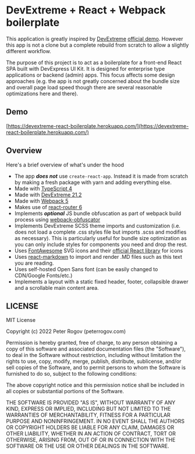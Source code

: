 # DevExtreme + React + Webpack boilerplate

This application is greatly inspired by [DevExtreme](https://js.devexpress.com/) [official demo](https://devexpress.github.io/devextreme-react-template/#/home). 
However this app is not a clone but a complete rebuild from scratch to allow a slightly different workflow.

The purpose of this project is to act as a boilerplate for a front-end React SPA built with DevExpress UI Kit. It is designed for enterprise type applications or backend (admin) apps. This focus affects some design approaches (e.g. the app is not greatly concerned about the bundle size and overall page load speed though there are several reasonable optimizations here and there).

## Demo
[https://devextreme-react-boilerplate.herokuapp.com/](https://devextreme-react-boilerplate.herokuapp.com/)

## Overview
Here's a brief overview of what's under the hood
- The app _**does not**_ use `create-react-app`. Instead it is made from scratch by making a fresh package with yarn and adding everything else.
- Made with [TypeScript 4](https://www.typescriptlang.org/)
- Made with [DevExtreme 21.2](https://js.devexpress.com/) 
- Made with [Webpack 5](https://webpack.js.org/)
- Makes use of [react-router 6](https://www.npmjs.com/package/react-router-dom)
- Implements _**optional**_ JS bundle obfuscation as part of webpack build process using [webpack-obfuscator](https://www.npmjs.com/package/webpack-obfuscator)
- Implements DevExtreme SCSS theme imports and customization (i.e. does not load a complete .css styles file but imports .scss and modifies as necessary). This is particularly useful for bundle size optimization as you can only include styles for components you need and drop the rest.
- Uses [FontAwesome](https://fontawesome.com/) SVG icons and their [official React library](https://fontawesome.com/v5.15/how-to-use/on-the-web/using-with/react) for icons
- Uses [react-markdown](https://www.npmjs.com/package/react-markdown) to import and render .MD files such as this text you are reading.
- Uses self-hosted Open Sans font (can be easily changed to CDN/Google Fonts/etc.)
- Implements a layout with a static fixed header, footer, collapsible drawer and a scrollable main content area.

## LICENSE

MIT License

Copyright (c) 2022 Peter Rogov (peterrogov.com)

Permission is hereby granted, free of charge, to any person obtaining a copy
of this software and associated documentation files (the "Software"), to deal
in the Software without restriction, including without limitation the rights
to use, copy, modify, merge, publish, distribute, sublicense, and/or sell
copies of the Software, and to permit persons to whom the Software is
furnished to do so, subject to the following conditions:

The above copyright notice and this permission notice shall be included in all
copies or substantial portions of the Software.

THE SOFTWARE IS PROVIDED "AS IS", WITHOUT WARRANTY OF ANY KIND, EXPRESS OR
IMPLIED, INCLUDING BUT NOT LIMITED TO THE WARRANTIES OF MERCHANTABILITY,
FITNESS FOR A PARTICULAR PURPOSE AND NONINFRINGEMENT. IN NO EVENT SHALL THE
AUTHORS OR COPYRIGHT HOLDERS BE LIABLE FOR ANY CLAIM, DAMAGES OR OTHER
LIABILITY, WHETHER IN AN ACTION OF CONTRACT, TORT OR OTHERWISE, ARISING FROM,
OUT OF OR IN CONNECTION WITH THE SOFTWARE OR THE USE OR OTHER DEALINGS IN THE
SOFTWARE.
